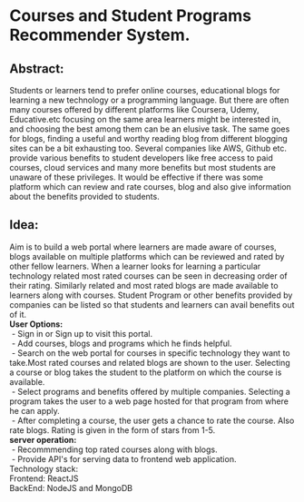 # Courses and Student Programs Recommender System.
## Abstract: 
Students or learners tend to prefer online courses, educational blogs for learning a new technology or a programming language. But there are often many courses offered by different platforms like Coursera, Udemy, Educative.etc focusing on the same area learners might be interested in, and choosing the best among them can be an elusive task. The same goes for blogs, finding a useful and worthy reading blog from different blogging sites can be a bit exhausting too. Several companies like AWS, Github etc. provide various benefits to student developers like free access to paid courses, cloud services and  many more benefits but most students are unaware of these privileges. It would be effective if there was some platform which can review and rate courses, blog and also give information about the benefits provided to  students.

## Idea: 
Aim is to build a web portal where learners are made aware of courses, blogs  available on multiple platforms which can be reviewed and rated by other fellow learners. When a learner looks for learning a particular technology related most rated courses can be seen in decreasing order of their rating. Similarly related and most rated blogs are made available to learners along with courses. Student Program or other benefits provided by companies can be listed so that students and learners can avail benefits out of it.<br/>
   **User Options:**<br />
      &nbsp;- Sign in or Sign up to visit this portal.\
      &nbsp;- Add courses, blogs and  programs which he finds helpful.\
      &nbsp;- Search on the web portal for courses in specific technology they want to take.Most rated courses and related blogs are shown to the user. Selecting a course or blog                takes the student to the platform on which the course is available.\
      &nbsp;- Select programs and benefits offered by multiple companies. Selecting  a program takes the user to a web page hosted for that program from where he can apply.\
      &nbsp;- After completing a course, the user gets a chance to rate the course. Also rate blogs. Rating is given in the form of stars from 1-5.\
   **server operation:**<br />
      &nbsp;- Recommmending top rated courses along with blogs.\
      &nbsp;- Provide API's for serving data to frontend web application.
<br />
Technology stack:<br />
Frontend: ReactJS\
BackEnd: NodeJS and MongoDB 
